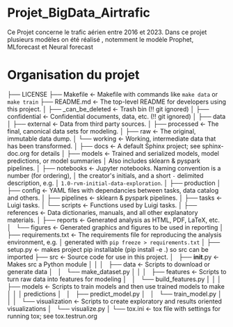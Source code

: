 # Projet_BigData_Airtrafic
Ce Projet concerne le trafic aérien entre 2016 et 2023.
Dans ce projet plusieurs modèles on été réalisé , notemment le modèle Prophet, MLforecast et Neural forecast

# Organisation du projet
├── LICENSE
├── Makefile           <- Makefile with commands like `make data` or `make train`
├── README.md          <- The top-level README for developers using this project.
│
├── \_can_be_deleted   <- Trash bin (!! git ignored)
│
├── confidential       <- Confidential documents, data, etc. (!! git ignored)
│
├── data
│   ├── external       <- Data from third party sources.
│   ├── processed      <- The final, canonical data sets for modeling.
│   ├── raw            <- The original, immutable data dump.
│   └── working        <- Working, intermediate data that has been transformed.
│
├── docs               <- A default Sphinx project; see sphinx-doc.org for details
│
├── models             <- Trained and serialized models, model predictions, or model summaries
│                         Also includes sklearn & pyspark pipelines.
│
├── notebooks          <- Jupyter notebooks. Naming convention is a number (for ordering),
│                         the creator's initials, and a short `-` delimited description, e.g.
│                         `1.0-rvm-initial-data-exploration`.
│
├── production
│   ├── config         <- YAML files with dependancies between tasks, data catalog and others.
│   ├── pipelines      <- sklearn & pyspark pipelines.
│   ├── tasks          <- Luigi tasks.
│   └── scripts        <- Functions used by Luigi tasks.
│
├── references         <- Data dictionaries, manuals, and all other explanatory materials.
│
├── reports            <- Generated analysis as HTML, PDF, LaTeX, etc.
│   └── figures        <- Generated graphics and figures to be used in reporting
│
├── requirements.txt   <- The requirements file for reproducing the analysis environment, e.g.
│                         generated with `pip freeze > requirements.txt`
│
├── setup.py           <- makes project pip installable (pip install -e .) so src can be imported
├── src                <- Source code for use in this project.
│   ├── __init__.py    <- Makes src a Python module
│   │
│   ├── data           <- Scripts to download or generate data
│   │   └── make_dataset.py
│   │
│   ├── features       <- Scripts to turn raw data into features for modeling
│   │   └── build_features.py
│   │
│   ├── models         <- Scripts to train models and then use trained models to make
│   │   │                 predictions
│   │   ├── predict_model.py
│   │   └── train_model.py
│   │
│   └── visualization  <- Scripts to create exploratory and results oriented visualizations
│       └── visualize.py
│
└── tox.ini            <- tox file with settings for running tox; see tox.testrun.org
